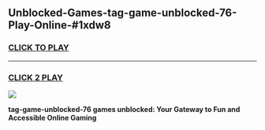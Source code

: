 
## Unblocked-Games-tag-game-unblocked-76-Play-Online-#1xdw8
<h3>
<a href="https://premium.freeplayer.one?title=tag-game-unblocked-76&ref=24F">CLICK TO PLAY</a></h3>
<hr>

<h3>
<a href="https://premium.freeplayer.one?title=tag-game-unblocked-76&ref=24F">CLICK 2 PLAY</a>
  
</h3>

<a href="https://premium.freeplayer.one?title=tag-game-unblocked-76&ref=24F/"><img src="https://clearcache.store/games.png"></a>


**tag-game-unblocked-76 games unblocked: Your Gateway to Fun and Accessible Online Gaming**
